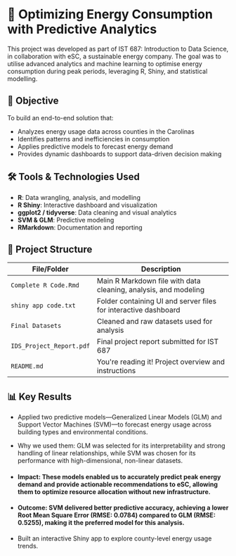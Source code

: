 # 🔋 Optimizing Energy Consumption with Predictive Analytics

This project was developed as part of IST 687: Introduction to Data Science, in collaboration with eSC, a sustainable energy company. The goal was to utilise advanced analytics and machine learning to optimise energy consumption during peak periods, leveraging R, Shiny, and statistical modelling.

## 📌 Objective

To build an end-to-end solution that:
- Analyzes energy usage data across counties in the Carolinas
- Identifies patterns and inefficiencies in consumption
- Applies predictive models to forecast energy demand
- Provides dynamic dashboards to support data-driven decision making

## 🛠 Tools & Technologies Used

- **R**: Data wrangling, analysis, and modelling
- **R Shiny**: Interactive dashboard and visualization
- **ggplot2 / tidyverse**: Data cleaning and visual analytics
- **SVM & GLM**: Predictive modeling
- **RMarkdown**: Documentation and reporting

## 📂 Project Structure

| File/Folder | Description |
|-------------|-------------|
| `Complete R Code.Rmd` | Main R Markdown file with data cleaning, analysis, and modeling |
| `shiny app code.txt` | Folder containing UI and server files for interactive dashboard |
| `Final Datasets` | Cleaned and raw datasets used for analysis |
| `IDS_Project_Report.pdf` | Final project report submitted for IST 687 |
| `README.md` | You're reading it! Project overview and instructions |

## 📊 Key Results

- Applied two predictive models—Generalized Linear Models (GLM) and Support Vector Machines (SVM)—to forecast energy usage across building types and environmental conditions.

- Why we used them: GLM was selected for its interpretability and strong handling of linear relationships, while SVM was chosen for its performance with high-dimensional, non-linear datasets.

- #### Impact: These models enabled us to accurately predict peak energy demand and provide actionable recommendations to eSC, allowing them to optimize resource allocation without new infrastructure.

- #### Outcome: SVM delivered better predictive accuracy, achieving a lower Root Mean Square Error (RMSE: 0.0784) compared to GLM (RMSE: 0.5255), making it the preferred model for this analysis.

- Built an interactive Shiny app to explore county-level energy usage trends.
